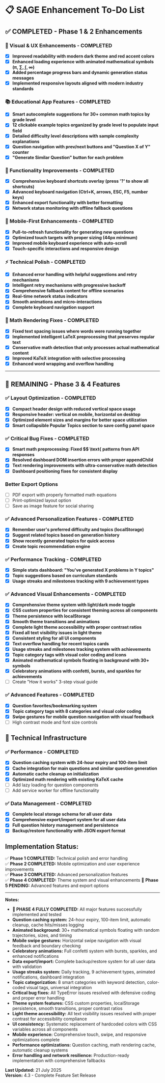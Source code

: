 # 📋 SAGE Enhancement To-Do List

## ✅ COMPLETED - Phase 1 & 2 Enhancements

### 🎨 Visual & UX Enhancements - COMPLETED
- [x] **Improved readability with modern dark theme and red accent colors**
- [x] **Enhanced loading experience with animated mathematical symbols (π, ∑, ∫, ∞)**
- [x] **Added percentage progress bars and dynamic generation status messages**
- [x] **Implemented responsive layouts aligned with modern industry standards**

### 📚 Educational App Features - COMPLETED  
- [x] **Smart autocomplete suggestions for 30+ common math topics by grade level**
- [x] **12 clickable example topics organized by grade level to populate input field**
- [x] **Detailed difficulty level descriptions with sample complexity explanations**
- [x] **Question navigation with prev/next buttons and "Question X of Y" counter**
- [x] **"Generate Similar Question" button for each problem**

### 🚀 Functionality Improvements - COMPLETED
- [x] **Comprehensive keyboard shortcuts overlay (press '?' to show all shortcuts)**
- [x] **Advanced keyboard navigation (Ctrl+K, arrows, ESC, F5, number keys)**
- [x] **Enhanced export functionality with better formatting**
- [x] **Network status monitoring with offline fallback questions**

### 📱 Mobile-First Enhancements - COMPLETED
- [x] **Pull-to-refresh functionality for generating new questions**
- [x] **Optimized touch targets with proper sizing (44px minimum)**
- [x] **Improved mobile keyboard experience with auto-scroll**
- [x] **Touch-specific interactions and responsive design**

### ⚡ Technical Polish - COMPLETED
- [x] **Enhanced error handling with helpful suggestions and retry mechanisms**
- [x] **Intelligent retry mechanisms with progressive backoff**
- [x] **Comprehensive fallback content for offline scenarios**
- [x] **Real-time network status indicators**
- [x] **Smooth animations and micro-interactions**
- [x] **Complete keyboard navigation support**

### 🔧 Math Rendering Fixes - COMPLETED
- [x] **Fixed text spacing issues where words were running together**
- [x] **Implemented intelligent LaTeX preprocessing that preserves regular text**
- [x] **Conservative math detection that only processes actual mathematical content**
- [x] **Improved KaTeX integration with selective processing**
- [x] **Enhanced word wrapping and overflow handling**

---

## 🎯 REMAINING - Phase 3 & 4 Features

### ✅ Layout Optimization - COMPLETED
- [x] **Compact header design with reduced vertical space usage**
- [x] **Responsive header: vertical on mobile, horizontal on desktop**
- [x] **Optimized element sizes and margins for better space utilization**
- [x] **Smart collapsible Popular Topics section to save config panel space**

### ✅ Critical Bug Fixes - COMPLETED
- [x] **Smart math preprocessing: Fixed $$ \\text{ patterns from API responses**
- [x] **Resolved dashboard DOM insertion errors with proper appendChild**
- [x] **Text rendering improvements with ultra-conservative math detection**
- [x] **Dashboard positioning fixes for consistent display**

### Better Export Options
- [ ] PDF export with properly formatted math equations
- [ ] Print-optimized layout option
- [ ] Save as image feature for social sharing

### ✅ Advanced Personalization Features - COMPLETED
- [x] **Remember user's preferred difficulty and topics (localStorage)**
- [x] **Suggest related topics based on generation history**
- [x] **Show recently generated topics for quick access**
- [x] **Create topic recommendation engine**

### ✅ Performance Tracking - COMPLETED
- [x] **Simple stats dashboard: "You've generated X problems in Y topics"**
- [x] **Topic suggestions based on curriculum standards**
- [x] **Usage streaks and milestones tracking with 9 achievement types**

### ✅ Advanced Visual Enhancements - COMPLETED
- [x] **Comprehensive theme system with light/dark mode toggle**
- [x] **CSS custom properties for consistent theming across all components**
- [x] **Theme persistence with localStorage**
- [x] **Smooth theme transitions and animations**
- [x] **Complete light theme accessibility with proper contrast ratios**
- [x] **Fixed all text visibility issues in light theme**
- [x] **Consistent styling for all UI components**
- [x] **Text overflow handling for recent topics cards**
- [x] **Usage streaks and milestones tracking system with achievements**
- [x] **Topic category tags with visual color coding and icons**
- [x] **Animated mathematical symbols floating in background with 30+ symbols**
- [x] **Celebratory animations with confetti, bursts, and sparkles for achievements**
- [ ] Create "How it works" 3-step visual guide

### ✅ Advanced Features - COMPLETED
- [x] **Question favorites/bookmarking system**
- [x] **Topic category tags with 8 categories and visual color coding**
- [x] **Swipe gestures for mobile question navigation with visual feedback**
- [ ] High contrast mode and font size controls

## 🔧 Technical Infrastructure

### ✅ Performance - COMPLETED
- [x] **Question caching system with 24-hour expiry and 100-item limit**
- [x] **Cache integration for main questions and similar question generation**
- [x] **Automatic cache cleanup on initialization**
- [x] **Optimized math rendering with existing KaTeX cache**
- [ ] Add lazy loading for question components
- [ ] Add service worker for offline functionality

### ✅ Data Management - COMPLETED
- [x] **Complete local storage schema for all user data**
- [x] **Comprehensive export/import system for all user data**
- [x] **Full question history management and persistence**
- [x] **Backup/restore functionality with JSON export format**

## **Implementation Status:**
✅ **Phase 1 COMPLETED:** Technical polish and error handling  
✅ **Phase 2 COMPLETED:** Mobile optimization and user experience improvements  
✅ **Phase 3 COMPLETED:** Advanced personalization features  
✅ **Phase 4 COMPLETED:** Theme system and visual enhancements
🎯 **Phase 5 PENDING:** Advanced features and export options  

---

**Notes:**
- **🎉 PHASE 4 FULLY COMPLETED:** All major features successfully implemented and tested
- **Question caching system:** 24-hour expiry, 100-item limit, automatic cleanup, cache hits/misses logging
- **Animated background:** 30+ mathematical symbols floating with random trajectories, sizes, and timing
- **Mobile swipe gestures:** Horizontal swipe navigation with visual feedback and boundary checking
- **Celebratory animations:** Full confetti system with bursts, sparkles, and enhanced notifications
- **Data export/import:** Complete backup/restore system for all user data with validation
- **Usage streaks system:** Daily tracking, 9 achievement types, animated notifications, dashboard integration
- **Topic categorization:** 8 smart categories with keyword detection, color-coded visual tags, universal integration
- **Critical bug fixes:** All TypeError issues resolved with defensive coding and proper error handling
- **Theme system features:** CSS custom properties, localStorage persistence, smooth transitions, proper contrast ratios
- **Light theme accessibility:** All text visibility issues resolved with proper contrast for accessibility compliance
- **UI consistency:** Systematic replacement of hardcoded colors with CSS variables across all components
- **Mobile experience:** Comprehensive touch, swipe, and responsive optimizations complete
- **Performance optimizations:** Question caching, math rendering cache, automatic cleanup systems
- **Error handling and network resilience:** Production-ready implementation with comprehensive fallbacks

**Last Updated:** 21 July 2025  
**Version:** 4.3 - Complete Feature Set Release
